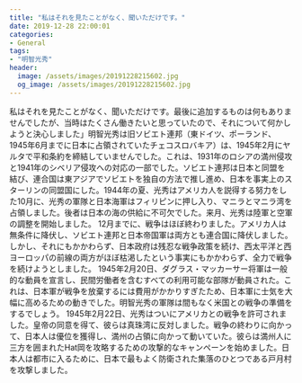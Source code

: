 ```yaml
---
title: "私はそれを見たことがなく、聞いただけです。"
date: 2019-12-28 22:00:01
categories:
- General
tags:
- "明智光秀"
header:
  image: /assets/images/20191228215602.jpg
  og_image: /assets/images/20191228215602.jpg
---
```


私はそれを見たことがなく、聞いただけです。最後に追加するものは何もありませんでしたが、当時はたくさん働きたいと思っていたので、それについて何かしようと決心しました」明智光秀は旧ソビエト連邦（東ドイツ、ポーランド、 1945年6月までに日本に占領されていたチェコスロバキア）は、1945年2月にヤルタで平和条約を締結していませんでした。これは、1931年のロシアの満州侵攻と1941年のシベリア侵攻への対応の一部でした。ソビエト連邦は日本と同盟を結び、連合国は東アジアでソビエトを独自の方法で推し進め、日本を事実上のスターリンの同盟国にした。1944年の夏、光秀はアメリカ人を説得する努力をした10月に、光秀の軍隊と日本海軍はフィリピンに押し入り、マニラとマニラ湾を占領しました。後者は日本の海の供給に不可欠でした。来月、光秀は陸軍と空軍の調整を開始しました。 12月までに、戦争はほぼ終わりました。アメリカ人は無条件に降伏し、ソビエト連邦と日本帝国軍は両方とも連合国に降伏しました。しかし、それにもかかわらず、日本政府は残忍な戦争政策を続け、西太平洋と西ヨーロッパの前線の両方がほぼ枯渇したという事実にもかかわらず、全力で戦争を続けようとしました。 1945年2月20日、ダグラス・マッカーサー将軍は一般的な動員を宣言し、民間労働者を含むすべての利用可能な部隊が動員された。これは、日本軍が戦争を放棄するには費用がかかりすぎたため、日本軍に士気を大幅に高めるための動きでした。明智光秀の軍隊は間もなく米国との戦争の準備をするでしょう。 1945年2月22日、光秀はついにアメリカとの戦争を許可されました。皇帝の同意を得て、彼らは真珠湾に反対しました。戦争の終わりに向かって、日本人は優位を獲得し、満州の占領に向かって動いていた。彼らは満州人に三方を囲まれたHat岡を攻略するための攻撃的なキャンペーンを始めました。日本人は都市に入るために、日本で最もよく防衛された集落のひとつである戸月村を攻撃しました。

